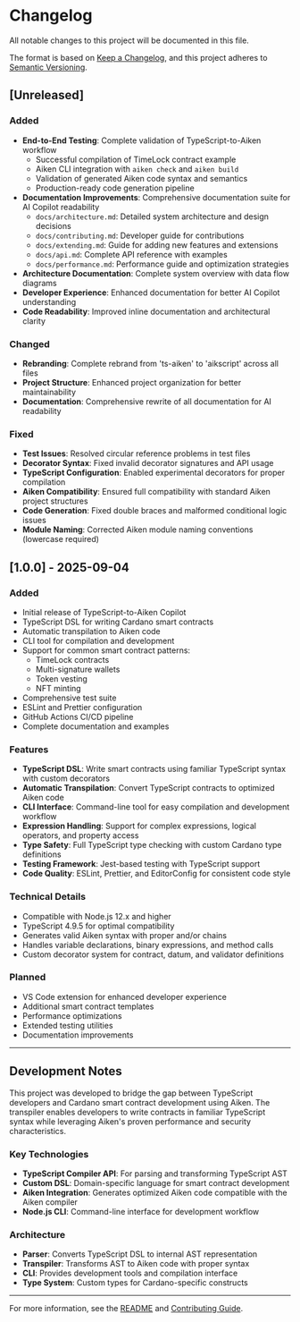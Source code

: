 # Changelog

All notable changes to this project will be documented in this file.

The format is based on [Keep a Changelog](https://keepachangelog.com/en/1.0.0/),
and this project adheres to [Semantic Versioning](https://semver.org/spec/v2.0.0.html).

## [Unreleased]

### Added
- **End-to-End Testing**: Complete validation of TypeScript-to-Aiken workflow
  - Successful compilation of TimeLock contract example
  - Aiken CLI integration with `aiken check` and `aiken build`
  - Validation of generated Aiken code syntax and semantics
  - Production-ready code generation pipeline
- **Documentation Improvements**: Comprehensive documentation suite for AI Copilot readability
  - `docs/architecture.md`: Detailed system architecture and design decisions
  - `docs/contributing.md`: Developer guide for contributions
  - `docs/extending.md`: Guide for adding new features and extensions
  - `docs/api.md`: Complete API reference with examples
  - `docs/performance.md`: Performance guide and optimization strategies
- **Architecture Documentation**: Complete system overview with data flow diagrams
- **Developer Experience**: Enhanced documentation for better AI Copilot understanding
- **Code Readability**: Improved inline documentation and architectural clarity

### Changed
- **Rebranding**: Complete rebrand from 'ts-aiken' to 'aikscript' across all files
- **Project Structure**: Enhanced project organization for better maintainability
- **Documentation**: Comprehensive rewrite of all documentation for AI readability

### Fixed
- **Test Issues**: Resolved circular reference problems in test files
- **Decorator Syntax**: Fixed invalid decorator signatures and API usage
- **TypeScript Configuration**: Enabled experimental decorators for proper compilation
- **Aiken Compatibility**: Ensured full compatibility with standard Aiken project structures
- **Code Generation**: Fixed double braces and malformed conditional logic issues
- **Module Naming**: Corrected Aiken module naming conventions (lowercase required)

## [1.0.0] - 2025-09-04

### Added

- Initial release of TypeScript-to-Aiken Copilot
- TypeScript DSL for writing Cardano smart contracts
- Automatic transpilation to Aiken code
- CLI tool for compilation and development
- Support for common smart contract patterns:
  - TimeLock contracts
  - Multi-signature wallets
  - Token vesting
  - NFT minting
- Comprehensive test suite
- ESLint and Prettier configuration
- GitHub Actions CI/CD pipeline
- Complete documentation and examples

### Features

- **TypeScript DSL**: Write smart contracts using familiar TypeScript syntax with custom decorators
- **Automatic Transpilation**: Convert TypeScript contracts to optimized Aiken code
- **CLI Interface**: Command-line tool for easy compilation and development workflow
- **Expression Handling**: Support for complex expressions, logical operators, and property access
- **Type Safety**: Full TypeScript type checking with custom Cardano type definitions
- **Testing Framework**: Jest-based testing with TypeScript support
- **Code Quality**: ESLint, Prettier, and EditorConfig for consistent code style

### Technical Details

- Compatible with Node.js 12.x and higher
- TypeScript 4.9.5 for optimal compatibility
- Generates valid Aiken syntax with proper and/or chains
- Handles variable declarations, binary expressions, and method calls
- Custom decorator system for contract, datum, and validator definitions

### Planned

- VS Code extension for enhanced developer experience
- Additional smart contract templates
- Performance optimizations
- Extended testing utilities
- Documentation improvements

---

## Development Notes

This project was developed to bridge the gap between TypeScript developers and Cardano smart contract development using Aiken. The transpiler enables developers to write contracts in familiar TypeScript syntax while leveraging Aiken's proven performance and security characteristics.

### Key Technologies

- **TypeScript Compiler API**: For parsing and transforming TypeScript AST
- **Custom DSL**: Domain-specific language for smart contract development
- **Aiken Integration**: Generates optimized Aiken code compatible with the Aiken compiler
- **Node.js CLI**: Command-line interface for development workflow

### Architecture

- **Parser**: Converts TypeScript DSL to internal AST representation
- **Transpiler**: Transforms AST to Aiken code with proper syntax
- **CLI**: Provides development tools and compilation interface
- **Type System**: Custom types for Cardano-specific constructs

---

For more information, see the [README](README.md) and [Contributing Guide](CONTRIBUTING.md).
